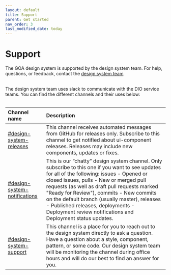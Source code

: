 ```yaml
---
layout: default
title: Support
parent: Get started
nav_order: 3
last_modified_date: today
---
```


# Support
The GOA design system is supported by the design system team. For help, questions, or feedback, contact the [design system team]()
<br><br>

The design system team uses slack to communicate with the DIO service teams. You can find the different channels and their uses below:
<br><br>

| Channel name        | Description         |
|:-------------|:------------------|
| [#design-system-releases](https://goa-dio.slack.com/archives/C02P2KB6W1Z) | This channel receives automated messages from GitHub for releases only. Subscribe to this channel to get notified about ui-component releases. Releases may include new components, updates or fixes. |
| [#design-system-notifications](https://goa-dio.slack.com/archives/C02P4267FMX) | This is our “chatty” design system channel. Only subscribe to this one if you want to see updates for all of the following: issues - Opened or closed issues, pulls - New or merged pull requests (as well as draft pull requests marked "Ready for Review"), commits - New commits on the default branch (usually master), releases - Published releases, deployments - Deployment review notifications and Deployment status updates.   |
| [#design-system-support](https://goa-dio.slack.com/archives/C02PLLT9HQ9)           | This channel is a place for you to reach out to the design system directly to ask a question. Have a question about a style, component, pattern, or some code. Our design system team will be monitoring the channel during office hours and will do our best to find an answer for you.      |
